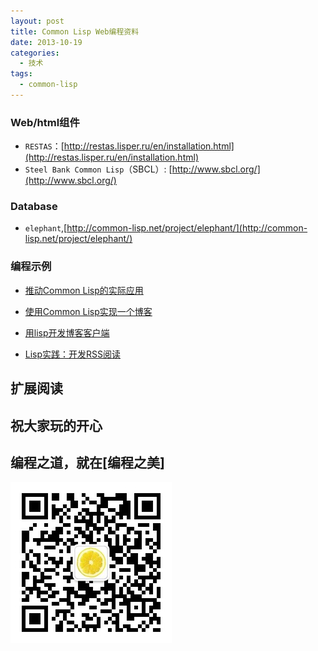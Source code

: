 ```yaml
---
layout: post
title: Common Lisp Web编程资料
date: 2013-10-19
categories:
  - 技术
tags:
  - common-lisp
---
```

### Web/html组件

* `RESTAS`：[http://restas.lisper.ru/en/installation.html](http://restas.lisper.ru/en/installation.html)
* `Steel Bank Common Lisp`（SBCL）: [http://www.sbcl.org/](http://www.sbcl.org/)

### Database

* `elephant`,[http://common-lisp.net/project/elephant/](http://common-lisp.net/project/elephant/)

### 编程示例

* [推动Common Lisp的实际应用](http://www.douban.com/group/topic/26704799/)

* [使用Common Lisp实现一个博客](http://www.googies.info/articles/lisp-blog-part1.html)

* [用lisp开发博客客户端](http://codemacro.com/2011/03/13/lisp-writer/)

* [Lisp实践：开发RSS阅读](http://codemacro.com/2011/03/30/lisp-rss/)


## 扩展阅读


## 祝大家玩的开心


## 编程之道，就在[编程之美]

![编程之美](/img/weixin_qr.jpg)


